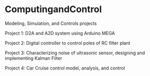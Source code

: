 # ComputingandControl
Modeling, Simulation, and Controls projects

Project 1: D2A and A2D system using Arduino MEGA

Project 2: Digital controller to control poles of RC filter plant

Project 3: Characterizing noise of ultrasonic sensor, designing and implementing Kalman Filter

Project 4: Car Cruise control model, analysis, and control
